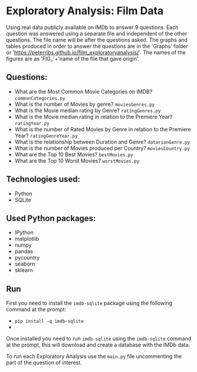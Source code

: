 # Exploratory Analysis: Film Data

Using real data publicly available on IMDb to answer 9 questions. Each question was answered using a separate file and independent of the other questions. The file name will be after the questions asked. The graphs and tables produced in order to answer the questions are in the 'Graphs' folder or 'https://peterribs.github.io/film_exploratoryanalysis/'. The names of the figures are as 'FIG_'+'name of the file that gave origin'.

## Questions:

- What are the Most Common Movie Categories on IMDB? `communCategories.py`
- What is the number of Movies by genre? `moviesGenres.py`
- What is the Movie median rating by Genre? `ratingGenres.py`
- What is the Movie median rating in relation to the Premiere Year? `ratingYear.py`
- What is the number of Rated Movies by Genre in relation to the Premiere Year? `ratingGenreYear.py`
- What is the relationship between Duration and Genre? `datarionGenre.py`
- What is the number of Movies produced per Country? `moviesCountry.py`
- What are the Top 10 Best Movies? `bestMovies.py`
- What are the Top 10 Worst Movies? `worstMovies.py`

## Technologies used:

- Python
- SQLite

## Used Python packages:

- IPython
- matplotlib
- numpy
- pandas
- pycountry
- seaborn
- sklearn

## Run

First you need to install the `imdb-sqlite` package using the following command at the prompt:
- `pip install -q imdb-sqlite`
- 
Once installed you need to run `imdb-sqlite` using the `imdb-sqlite` command at the prompt, this will download and create a database with the IMDb data.

To run each Exploratory Analysis use the `main.py` file uncommenting the part of the question of interest.
